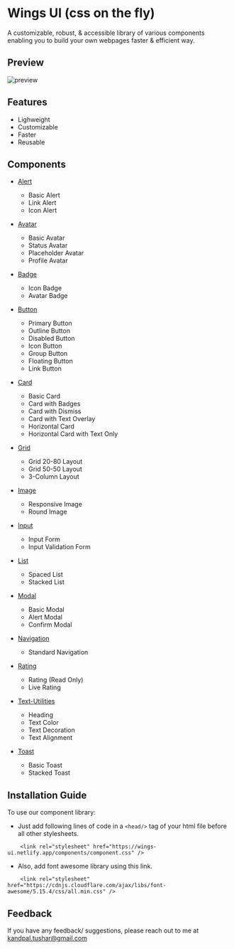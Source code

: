 # Wings UI (css on the fly)

A customizable, robust, & accessible library of various components enabling you to build your own webpages faster & efficient way.

## Preview

![preview](./assets/preview.gif)

## Features

- Lighweight
- Customizable
- Faster
- Reusable

## Components

- [Alert](https://wings-ui.netlify.app/components/alert/alert.html)
    - Basic Alert
    - Link Alert
    - Icon Alert

- [Avatar](https://wings-ui.netlify.app/components/avatar/avatar.html)
    - Basic Avatar
    - Status Avatar
    - Placeholder Avatar
    - Profile Avatar

- [Badge](https://wings-ui.netlify.app/components/badge/badge.html)
    - Icon Badge
    - Avatar Badge

- [Button](https://wings-ui.netlify.app/components/button/button.html)
    - Primary Button
    - Outline Button
    - Disabled Button
    - Icon Button
    - Group Button
    - Floating Button
    - Link Button

- [Card](https://wings-ui.netlify.app/components/card/card.html)
    - Basic Card
    - Card with Badges
    - Card with Dismiss
    - Card with Text Overlay
    - Horizontal Card
    - Horizontal Card with Text Only

- [Grid](https://wings-ui.netlify.app/components/grid/grid.html)
    - Grid 20-80 Layout
    - Grid 50-50 Layout
    - 3-Column Layout

- [Image](https://wings-ui.netlify.app/components/image/image.html)
    - Responsive Image
    - Round Image

- [Input](https://wings-ui.netlify.app/components/input/input.html)
    - Input Form
    - Input Validation Form

- [List](https://wings-ui.netlify.app/components/list/list.html)
    - Spaced List
    - Stacked List

- [Modal](https://wings-ui.netlify.app/components/modal/modal.html)
    - Basic Modal
    - Alert Modal
    - Confirm Modal

- [Navigation](https://wings-ui.netlify.app/components/navigation/navigation.html)
    - Standard Navigation

- [Rating](https://wings-ui.netlify.app/components/rating/rating.html)
    - Rating (Read Only)
    - Live Rating

- [Text-Utilities](https://wings-ui.netlify.app/components/text-utilities/text-utilities.html)
    - Heading
    - Text Color
    - Text Decoration
    - Text Alignment

- [Toast](https://wings-ui.netlify.app/components/toast/toast.html)
    - Basic Toast
    - Stacked Toast

## Installation Guide

To use our component library:
- Just add following lines of code in a `<head/>` tag of your html file before all other stylesheets.

```
	<link rel="stylesheet" href="https://wings-ui.netlify.app/components/component.css" />    
```

- Also, add font awesome library using this link.

```
    <link rel="stylesheet" href="https://cdnjs.cloudflare.com/ajax/libs/font-awesome/5.15.4/css/all.min.css" />
```

## Feedback

If you have any feedback/ suggestions, please reach out to me at kandpal.tushar@gmail.com

